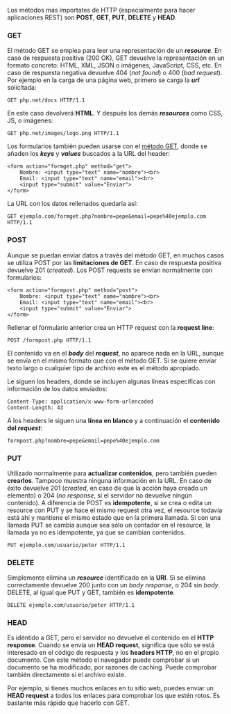 Los métodos más importates de HTTP (especialmente para hacer aplicaciones REST) son **POST**, **GET**, **PUT**, **DELETE** y **HEAD**.

### GET

El método GET se emplea para leer una representación de un _**resource**_. En caso de respuesta positiva (200 OK), GET devuelve la representación en un formato concreto: HTML, XML, JSON o imágenes, JavaScript, CSS, etc. En caso de respuesta negativa devuelve 404 (_not found_) o 400 (_bad request_). Por ejemplo en la carga de una página web, primero se carga la _**url**_ solicitada:
```
GET php.net/docs HTTP/1.1
```

En este caso devolverá **HTML**. Y después los demás _**resources**_ como CSS, JS, o imágenes:
```
GET php.net/images/logo.png HTTP/1.1
```

Los formularios también pueden usarse con el [método GET](http://diego.com.es/get-y-post-en-php), donde se añaden los _**keys**_ y _**values**_ buscados a la URL del header:

```
<form action="formget.php" method="get">
    Nombre: <input type="text" name="nombre"><br>
    Email: <input type="text" name="email"><br>
    <input type="submit" value="Enviar">
</form>
```

La URL con los datos rellenados quedaría así:
```
GET ejemplo.com/formget.php?nombre=pepe&email=pepe%40ejemplo.com HTTP/1.1
```

### POST

Aunque se puedan enviar datos a través del método GET, en muchos casos se utiliza POST por las **limitaciones de GET**. En caso de respuesta positiva devuelve 201 (_created_). Los POST requests se envían normalmente con formularios:

```
<form action="formpost.php" method="post">
    Nombre: <input type="text" name="nombre"><br>
    Email: <input type="text" name="email"><br>
    <input type="submit" value="Enviar">
</form>

```

Rellenar el formulario anterior crea un HTTP request con la **request line**:
```
POST /formpost.php HTTP/1.1
```

El contenido va en el _**body**_ del _**request**_, no aparece nada en la URL, aunque se envía en el mismo formato que con el método GET. Si se quiere enviar texto largo o cualquier tipo de archivo este es el método apropiado.

Le siguen los headers, donde se incluyen algunas líneas específicas con información de los datos enviados:
```
Content-Type: application/x-www-form-urlencoded
Content-Length: 43
```

A los headers le siguen una **línea en blanco** y a continuación el **contenido del _request_**:
```
formpost.php?nombre=pepe&email=pepe%40ejemplo.com
```

### PUT

Utilizado normalmente para **actualizar contenidos**, pero también pueden **crearlos**. Tampoco muestra ninguna información en la URL. En caso de éxito devuelve 201 (_created_, en caso de que la acción haya creado un elemento) o 204 (_no response_, si el servidor no devuelve ningún contenido). A diferencia de POST es **idempotente**, si se crea o edita un resource con PUT y se hace el mismo request otra vez, el resource todavía está ahí y mantiene el mismo estado que en la primera llamada. Si con una llamada PUT se cambia aunque sea sólo un contador en el resource, la llamada ya no es idempotente, ya que se cambian contenidos.
```
PUT ejemplo.com/usuario/peter HTTP/1.1
```

### DELETE

Simplemente elimina un _**resource**_ identificado en la **URI**. Si se elimina correctamente devuelve 200 junto con un _body response_, o 204 sin _body_. DELETE, al igual que PUT y GET, también es **idempotente**.
```
DELETE ejemplo.com/usuario/peter HTTP/1.1
```

### HEAD

Es idéntido a GET, pero el servidor no devuelve el contenido en el **HTTP response**. Cuando se envía un **HEAD request**, significa que sólo se está interesado en el código de respuesta y los **headers HTTP**, no en el propio documento. Con este método el navegador puede comprobar si un documento se ha modificado, por razones de caching. Puede comprobar también directamente si el archivo existe.

Por ejemplo, si tienes muchos enlaces en tu sitio web, puedes enviar un **HEAD request** a todos los enlaces para comprobar los que estén rotos. Es bastante más rápido que hacerlo con GET.